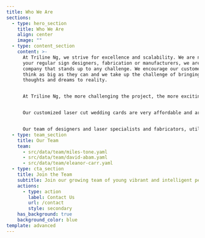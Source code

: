 ```yaml
---
title: Who We Are
sections:
  - type: hero_section
    title: Who We Are
    align: center
    image: ""
  - type: content_section
    content: >-
      At Triline Ng, we strive for excellence and scalability. We are not just
      your regular sign designers, fabrication or manufacturers, we are a
      company that stands up to any challenge. We encourage our customers to
      think as big as they can and we take up the challenge of bringing their
      thoughts and dreams to reality.


      At Triline Ng, the more challenging the project, the more exciting it becomes. Our international partnership and collaboration means we stay ahead of the technology that drives the industry.


      Our customized laser cut wedding cards are very affordable and are a unique way to make that memorable statement – a collector’s item of all times.


      Our team of designers and laser specialists and fabricators, utilize the latest and best materials and methods to achieve incredible detail in finishing and product. You will not see our signs slip, slither or slant, except by design.
  - type: team_section
    title: Our Team
    team:
      - src/data/team/miles-tone.yaml
      - src/data/team/david-abam.yaml
      - src/data/team/eleanor-carr.yaml
  - type: cta_section
    title: Join the Team
    subtitle: Join our growing team of young vibrant and intelligent people.
    actions:
      - type: action
        label: Contact Us
        url: /contact
        style: secondary
    has_background: true
    background_color: blue
template: advanced
---
```

